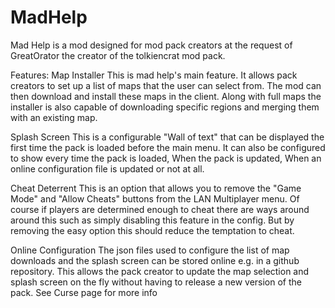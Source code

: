 # MadHelp
Mad Help is a mod designed for mod pack creators at the request of GreatOrator the creator of the tolkiencrat mod pack.
 
Features:
Map Installer
This is mad help's main feature. It allows pack creators to set up a list of maps that the user can select from. The mod can then download and install these maps in the client.
Along with full maps the installer is also capable of downloading specific regions and merging them with an existing map.

Splash Screen
This is a configurable "Wall of text" that can be displayed the first time the pack is loaded before the main menu. It can also be configured to show every time the pack is loaded, When the pack is updated, When an online configuration file is updated or not at all.

Cheat Deterrent
This is an option that allows you to remove the "Game Mode" and "Allow Cheats" buttons from the LAN Multiplayer menu. Of course if players are determined enough to cheat there are ways around around this such as simply disabling this feature in the config. But by removing the easy option this should reduce the temptation to cheat. 

Online Configuration
The json files used to configure the list of map downloads and the splash screen can be stored online e.g. in a github repository. This allows the pack creator to  update the map selection and splash screen on the fly without having to release a new version of the pack.
See Curse page for more info
